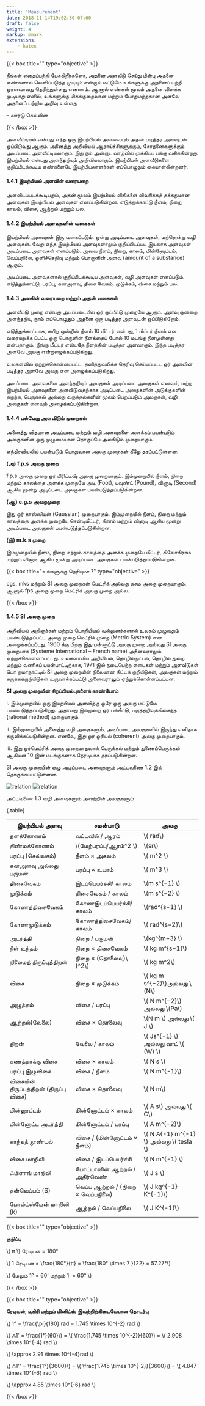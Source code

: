 ```yaml
---
title: 'Measurement'
date: 2018-11-14T19:02:50-07:00
draft: false
weight: 4
markup: mmark
extensions:
    - katex
---
```


{{< box title="" type="objective" >}}

நீங்கள் எதைப்பற்றி பேசுகிறீர்களோ, அதனை
அளவீடு செய்து பின்பு அதனை எண்களால்
வெளிப்படுத்த முடியும் என்றால் மட்டுமே
உங்களுக்கு அதனைப் பற்றி ஓரளவாவது
தெரிந்துள்ளது எனலாம். ஆனால் எண்கள் மூலம்
அதனை விளக்க முடியாது எனில், உங்களுக்கு
மிகக்குறைவான மற்றும் போதுமற்றதான
அளவே அதனைப் பற்றிய அறிவு உள்ளது

– லார்டு கெல்வின்

{{< /box >}}

அளவீட்டியல் என்பது எந்த ஒரு இயற்பியல்
அளவையும் அதன் படித்தர அளவுடன் ஒப்பிடுவது
ஆகும். அனைத்து அறிவியல் ஆராய்ச்சிகளுக்கும்,
சோதனைகளுக்கும் அடிப்படை அளவீட்டியலாகும்.
இது நம் அன்றாட வாழ்வில் முக்கியப் பங்கு
வகிக்கின்றது. இயற்பியல் என்பது அளந்தறியும்
அறிவியலாகும். இயற்பியல் அளவீடுகளை
குறிப்பிடக்கூடிய எண்களையே இயற்பியலாளர்கள்
எப்பொழுதும் கையாள்கின்றனர்.

#### 1.4.1 இயற்பியல் அளவின் வரையறை

அளவிடப்படக்கூடியதும், அதன் மூலம் இயற்பியல்
விதிகளை விவரிக்கத் தக்கதுமான அளவுகள்
இயற்பியல் அளவுகள் எனப்படுகின்றன.
எடுத்துக்காட்டு நீளம், நிறை, காலம், விசை, ஆற்றல்
மற்றும் பல.

#### 1.4.2 இயற்பியல் அளவுகளின் வகைகள்

இயற்பியல் அளவுகள் இரு வகைப்படும். ஒன்று
அடிப்படை அளவுகள், மற்றொன்று வழி அளவுகள்.
வேறு எந்த இயற்பியல் அளவுகளாலும் குறிப்பிடப்பட
இயலாத அளவுகள் அடிப்படை அளவுகள் எனப்படும்.
அவை நீளம், நிறை, காலம், மின்னோட்டம்,
வெப்பநிலை, ஒளிச்செறிவு மற்றும் பொருளின் அளவு
(amount of a substance) ஆகும்.

அடிப்படை அளவுகளால் குறிப்பிடக்கூடிய அளவுகள்,
வழி அளவுகள் எனப்படும். எடுத்துக்காட்டு, பரப்பு,
கனஅளவு, திசை வேகம், முடுக்கம், விசை
மற்றும் பல.

#### 1.4.3 அலகின் வரையறை மற்றும் அதன் வகைகள்

அளவீட்டு முறை என்பது அடிப்படையில் ஓர் ஒப்பீட்டு
முறையே ஆகும். அளவு ஒன்றை அளந்தறிய, நாம்
எப்பொழுதும் அதனை ஒரு படித்தர அளவுடன்
ஒப்பிடுகிறோம்.

எடுத்துக்காட்டாக, கயிறு ஒன்றின் நீளம் 10 மீட்டர்
என்பது, 1 மீட்டர் நீளம் என வரையறுக்க ப்பட்ட ஒரு
பொருளின் நீளத்தைப் போல் 10 மடங்கு நீளமுள்ளது
என்பதாகும். இங்கு மீட்டர் என்பதே நீளத்தின்
படித்தர அளவாகும். இந்த படித்தர அளவே அலகு
என்றழைக்கப்படுகிறது.

உலகளவில் ஏற்றுக்கொள்ளப்பட்ட, தனித்துவமிக்க
தெரிவு செய்யப்பட்ட ஓர் அளவின் படித்தர அளவே
அலகு என அழைக்கப்படுகிறது.

அடிப்படை அளவுகளை அளந்தறியும் அலகுகள்
அடிப்படை அலகுகள் எனவும், மற்ற இயற்பியல்
அளவுகளை அளவிடுவதற்காக அடிப்படை
அலகுகளின் அடுக்குகளின் தகுந்த, பெருக்கல்
அல்லது வகுத்தல்களின் மூலம் பெறப்படும் அலகுகள்,
வழி அலகுகள் எனவும் அழைக்கப்படுகின்றன.

#### 1.4.4 பல்வேறு அளவிடும் முறைகள்

அனைத்து விதமான அடிப்படை மற்றும் வழி
அளவுகளை அளக்கப் பயன்படும் அலகுகளின் ஒரு
முழுமையான தொகுப்பே அலகிடும் முறையாகும்.

எந்திரவியலில் பயன்படும் பொதுவான அலகு
முறைகள் கீழே தரப்பட்டுள்ளன.

**(அ) f.p.s அலகு முறை**

f.p.s அலகு முறை ஓர் பிரிட்டிஷ் அலகு முறையாகும்.
இம்முறையில் நீளம், நிறை மற்றும் காலத்தை
அளக்க முறையே அடி (Foot), பவுண்ட் (Pound),
வினாடி (Second) ஆகிய மூன்று அடிப்படை
அலகுகள் பயன்படுத்தப்படுகின்றன.

**(ஆ) c.g.s அலகுமுறை**

இது ஓர் காஸ்ஸியன் (Gaussian) முறையாகும்.
இம்முறையில் நீளம், நிறை மற்றும் காலத்தை
அளக்க முறையே சென்டிமீட்டர், கிராம் மற்றும்
வினாடி ஆகிய மூன்று அடிப்படை அலகுகள்
பயன்படுத்தப்படுகின்றன.

**(இ) m.k.s முறை**

இம்முறையில் நீளம், நிறை மற்றும் காலத்தை
அளக்க முறையே மீட்டர், கிலோகிராம் மற்றும்
வினாடி ஆகிய மூன்று அடிப்படை அலகுகள்
பயன்படுத்தப்படுகின்றன.

{{< box title="உங்களுக்கு தெரியுமா ?" type="objective" >}}

cgs, mks மற்றும் SI
அலகு முறைகள்
மெட்ரிக் அல்லது தசம
அலகு முறையாகும்.
ஆனால் fps அலகு முறை மெட்ரிக் அலகு
முறை அல்ல.

{{< /box >}}

#### 1.4.5 SI அலகு முறை

அறிவியல் அறிஞர்கள் மற்றும் பொறியியல்
வல்லுனர்களால் உலகம் முழுவதும்
பயன்படுத்தப்பட்ட அலகு முறை மெட்ரிக் முறை (Metric
System) என அழைக்கப்பட்டது. 1960 க்கு பிறகு இது
பன்னாட்டு அலகு முறை அல்லது SI அலகு முறையாக
(Systeme International – French name) அனைவராலும்
ஏற்றுக்கொள்ளப்பட்டது. உலகளாவிய அறிவியல்,
தொழில்நுட்பம், தொழில் துறை மற்றும் வணிகப்
பயன்பாட்டிற்காக, 1971 இல் நடைபெற்ற எடைகள்
மற்றும் அளவீடுகள் பொ துமாநாட்டில் SI அலகு
முறையின் நிலையான திட்டக் குறியீடுகள், அலகுகள்
மற்றும் சுருக்கக்குறியீடுகள் உருவாக்கப்பட்டு
அனைவராலும் ஏற்றுக்கொள்ளப்பட்டன.

 **SI அலகு முறையின் சிறப்பியல்புகளைக் காண்போம்**

i. இம்முறையில் ஒரு இயற்பியல் அளவிற்கு ஒரே
ஒரு அலகு மட்டுமே பயன்படுத்தப்படுகிறது.
அதாவது இம்முறை ஓர் பங்கீட்டு,
பகுத்தறிவுக்கிசைந்த (rational method)
முறையாகும்.

ii. இம்முறையில் அனைத்து வழி அலகுகளும்,
அடிப்படை அலகுகளில் இருந்து எளிதாக
தருவிக்கப்படுகின்றன. எனவே, இது ஓர் ஓரியல்
(coherent) அலகு முறையாகும்.

iii. இது ஓர்மெட்ரிக் அலகு முறையாதலால் பெருக்கல்
மற்றும் துணைப்பெருக்கல் ஆகியன 10 இன்
மடங்குகளாக நேரடியாக தரப்படுகின்றன.

SI அலகு முறையின் ஏழு அடிப்படை அளவுகளும்
அட்டவணை 1.2 இல் தொகுக்கப்பட்டுள்ளன.

![relation](/books/physics/part-1/unit-1/1.4.png "")
![relation](/books/physics/part-1/unit-1/1.5.png "")


அட்டவணை 1.3 வழி அளவுகளும் அவற்றின் அலகுகளும்

{.table}

| இயற்பியல் அளவு |  சமன்பாடு | அலகு  |
|---|---|---|
| தளக்கோணம்  | வட்டவில் / ஆரம்  |  \\( rad\\) |
| திண்மக்கோணம்  | \\(மேற்பரப்பு/ஆரம்^2 \\)  | \\(sr\\)  | 
|  பரப்பு (செவ்வகம்) |  நீளம் × அகலம் | \\( m^2 \\) | 
|  கனஅளவு அல்லது பருமன் |  பரப்பு × உயரம் | \\( m^3 \\) | 
|  திசைவேகம் |  இடப்பெயர்ச்சி/ காலம் |  \\(m s^{−1} \\)| 
|  முடுக்கம் | திசைவேகம் / காலம்  | \\(m s^{−2} \\)  | 
| கோணத்திசைவேகம்  | கோணஇடப்பெயர்ச்சி/ காலம்  |  \\(rad^{s-1} \\) | 
| கோணமுடுக்கம்  | கோணத்திசைவேகம்/ காலம்  |  \\( rad^{s−2}\\) |
| அடர்த்தி  |  நிறை / பருமன் |  \\(kg^{m−3} \\) |
| நீள் உந்தம்  | நிறை × திசைவேகம்  |  \\( kg m^{s−1}\\) |
|  நிலைமத் திருப்புத்திறன் | நிறை × (தொலைவு)\\(^2\\)  |  \\( kg m^2\\) |
| விசை  | நிறை × முடுக்கம்  |  \\( kg m s^{−2}\\)அல்லது \\(N\\)  |
| அழுத்தம்  | விசை / பரப்பு |  \\( N m^{−2}\\) அல்லது \\(Pa\\) |
| ஆற்றல்(வேலை)  |  விசை × தொலைவு |  \\(N m \\) அல்லது \\( J \\)| 
| திறன்  |  வேலை / காலம் |  \\( Js^{-1} \\) அல்லது வாட் \\( (W) \\) |
|  கணத்தாக்கு விசை |  விசை × காலம் |  \\( N s \\) |
| பரப்பு இழுவிசை  |  விசை / நீளம் |  \\( N m^{-1}\\) |
|  விசையின் திருப்புத்திறன் (திருப்பு விசை) |  விசை × தொலைவு |  \\( N m\\) |
|  மின்னூட்டம் | மின்னோட்டம் × காலம்  |  \\( A s\\) அல்லது \\( C\\) |
|  மின்னோட்ட அடர்த்தி | மின்னோட்டம் / பரப்பு  |  \\( A m^{-2}\\) |
| காந்தத் தூண்டல்  | விசை / (மின்னோட்டம் × நீளம்)  |  \\( N A{-1} m^{-1} \\) அல்லது \\( tesla \\) |
| விசை மாறிலி  |  விசை / இடப்பெயர்ச்சி |  \\( N m^{-1} \\) |
| ஃபிளாங் மாறிலி  | போட்டானின் ஆற்றல் / அதிர்வெண் |  \\( J s \\) |
| தன்வெப்பம் (S)  | வெப்ப ஆற்றல் / (நிறை × வெப்பநிலை)  |  \\( J kg^{-1} K^{-1}\\) |
|  போல்ட்ஸ்மேன் மாறிலி (k) |  ஆற்றல் / வெப்பநிலை |  \\( J K^{-1}\\) |

{{< box title="" type="objective" >}}

**குறிப்பு**

\\( π \\) ரேடியன் = 180°

\\( 1 ரேடியன் = \frac{180°}{π} = \frac{180° \times 7 }{22} = 57.27°\\)

\\( மேலும் 1° = 60'  மற்றும் 1' = 60° \\)


{{< /box >}}

{{< box title="" type="objective" >}}

**ரேடியன், டிகிரி மற்றும் மினிட்ஸ்**
**இவற்றிற்கிடையேயான தொடர்பு**

\\( 1° = \frac{\pi}{180} rad = 1.745 \times 10^{-2} rad \\) 

\\( ஃ1' = \frac{1°}{60}\\) = \\( \frac{1.745 \times 10^{-2}}{60}\\) = \\( 2.908 \times 10^{-4} rad \\)

\\( \approx 2.91 \times 10^{-4}rad \\)

\\( ஃ1'' = \frac{1°}{3600}\\) = \\( \frac{1.745 \times 10^{-2}}{3600}\\) = \\( 4.847 \times 10^{-6} rad \\)

\\( \approx 4.85 \times 10^{-6} rad \\)

{{< /box >}}

